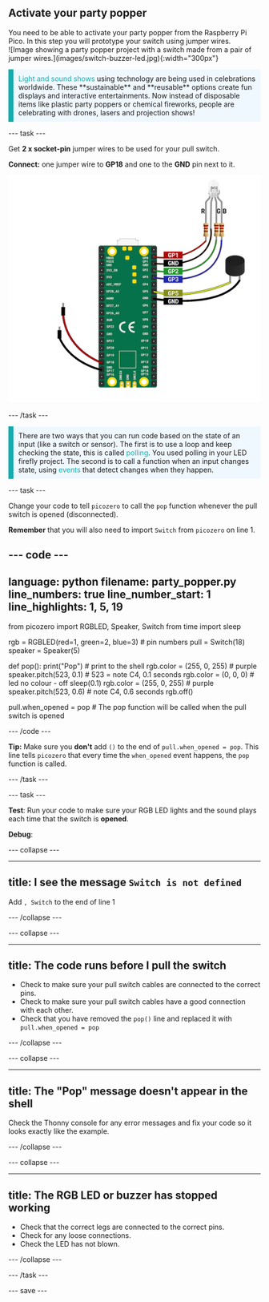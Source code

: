 ## Activate your party popper

<div style="display: flex; flex-wrap: wrap">
<div style="flex-basis: 200px; flex-grow: 1; margin-right: 15px;">
You need to be able to activate your party popper from the Raspberry Pi Pico. In this step you will prototype your switch using jumper wires. 
</div>
<div>
![Image showing a party popper project with a switch made from a pair of jumper wires.](images/switch-buzzer-led.jpg){:width="300px"}
</div>
</div>

<p style='border-left: solid; border-width:10px; border-color: #0faeb0; background-color: aliceblue; padding: 10px;'>
<span style="color: #0faeb0">Light and sound shows</span> using technology are being used in celebrations worldwide. These **sustainable** and **reusable** options create fun displays and interactive entertainments. Now instead of disposable items like plastic party poppers or chemical fireworks, people are celebrating with drones, lasers and projection shows!
</p>

--- task ---

Get **2 x socket-pin** jumper wires to be used for your pull switch. 

**Connect:** one jumper wire to **GP18** and one to the **GND** pin next to it. 

![A wiring diagram showing a jumper wire attached to GP18 and another jumper wire attached to GND.](images/jumper-switch.png)

--- /task ---

<p style='border-left: solid; border-width:10px; border-color: #0faeb0; background-color: aliceblue; padding: 10px;'>There are two ways that you can run code based on the state of an input (like a switch or sensor). The first is to use a loop and keep checking the state, this is called <span style="color: #0faeb0">polling</span>. You used polling in your LED firefly project. The second is to call a function when an input changes state, using <span style="color: #0faeb0">events</span> that detect changes when they happen. 
</p>

--- task ---

Change your code to tell `picozero` to call the `pop` function whenever the pull switch is opened (disconnected). 

**Remember** that you will also need to import `Switch` from `picozero` on line 1. 

--- code ---
---
language: python
filename: party_popper.py 
line_numbers: true
line_number_start: 1
line_highlights: 1, 5, 19
---
from picozero import RGBLED, Speaker, Switch
from time import sleep

rgb = RGBLED(red=1, green=2, blue=3) # pin numbers 
pull = Switch(18)
speaker = Speaker(5)

def pop():
    print("Pop") # print to the shell
    rgb.color = (255, 0, 255) # purple
    speaker.pitch(523, 0.1) # 523 = note C4, 0.1 seconds
    rgb.color = (0, 0, 0) # led no colour - off
    sleep(0.1)
    rgb.color = (255, 0, 255) # purple
    speaker.pitch(523, 0.6) # note C4, 0.6 seconds
    rgb.off()
        
pull.when_opened = pop # The pop function will be called when the pull switch is opened

--- /code ---

**Tip:** Make sure you **don't** add `()` to the end of `pull.when_opened = pop`. This line tells `picozero` that every time the `when_opened` event happens, the `pop` function is called. 

--- /task ---

--- task ---

**Test**: Run your code to make sure your RGB LED lights and the sound plays each time that the switch is **opened**. 

**Debug**:

--- collapse ---

---
title: I see the message `Switch is not defined`
---

Add `, Switch` to the end of line 1

--- /collapse ---

--- collapse ---

---
title: The code runs before I pull the switch
---

+ Check to make sure your pull switch cables are connected to the correct pins.
+ Check to make sure your pull switch cables have a good connection with each other.
+ Check that you have removed the `pop()` line and replaced it with `pull.when_opened = pop`

--- /collapse ---

--- collapse ---

---
title: The "Pop" message doesn't appear in the shell
---

Check the Thonny console for any error messages and fix your code so it looks exactly like the example.

--- /collapse ---

--- collapse ---

---
title: The RGB LED or buzzer has stopped working
---

+ Check that the correct legs are connected to the correct pins. 
+ Check for any loose connections. 
+ Check the LED has not blown.

--- /collapse ---

--- /task ---

--- save ---



